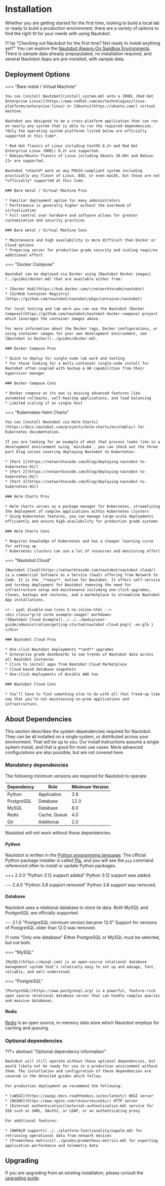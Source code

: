 # Installation

Whether you are getting started for the first time, looking to build a local lab or ready to build a production environment, there are a variety of options to find the right fit for your needs with using Nautobot. 

!!! tip "Checking out Nautobot for the first time? Not ready to install anything yet?"
    You can explore the [Nautobot Always-On Sandbox Environments](https://networktocode.com/nautobot/sandbox-environments/). There is sample data already prepopulated, no installation required, and several Nautobot Apps are pre-installed, with sample data.

## Deployment Options

=== "Bare metal / Virtual Machine"

    You can [install Nautobot](install_system.md) onto a [RHEL (Red Hat Enterprise Linux)](https://www.redhat.com/en/technologies/linux-platforms/enterprise-linux) or [Ubuntu](https://ubuntu.com/) virtual machine. 
    
    Nautobot was designed to be a cross-platform application that can run on nearly any system that is able to run the required dependencies. *Only the operating system platforms listed below are officially supported at this time*.

    * Red Hat flavors of Linux including CentOS 8.2+ and Red Hat Enterprise Linux (RHEL) 8.2+ are supported.
    * Debian/Ubuntu flavors of Linux including Ubuntu 20.04+ and Debian 11+ are supported.

    Nautobot *should* work on any POSIX-compliant system including practically any flavor of Linux, BSD, or even macOS, but those are not *officially* supported at this time.

    ### Bare metal / Virtual Machine Pros

    * Familiar deployment option for many administrators
    * Performance is generally higher without the overhead of virtualization
    * Full control over hardware and software allows for greater customization and security practices

    ### Bare metal / Virtual Machine Cons

    * Maintenance and high availability is more difficult than Docker or Cloud options
    * Preparing server for production grade security and scaling requires additional effort 

=== "Docker Compose"

    Nautobot can be deployed via Docker using [Nautobot Docker images](../guides/docker.md) that are available either from:

    * [Docker Hub](https://hub.docker.com/r/networktocode/nautobot)
    * [GitHub Container Registry](https://github.com/nautobot/nautobot/pkgs/container/nautobot) 

    For local testing and lab work you can use the Nautobot [Docker Compose](https://github.com/nautobot/nautobot-docker-compose) project which leverages the container images above. 

    For more information about the Docker tags, Docker configurations, or using container images for your own development environment, see [Nautobot in Docker](../guides/docker.md).

    ### Docker Compose Pros

    * Quick to deploy for single node lab work and testing
    * For those looking for a multi-container single-node install for Nautobot often coupled with backup & HA capabilities from their hypervisor manager

    ### Docker Compose Cons

    * Docker compose on its own is missing advanced features like automated rollbacks, self-healing applications, and load balancing 
    * Limited scaling if on single host 

=== "Kubernetes Helm Charts"

    You can [install Nautobot via Helm Charts](https://docs.nautobot.com/projects/helm-charts/en/stable/) for Kubernetes documentation. 

    If you are looking for an example of what that process looks like in a development environment using `minikube`, you can check out the three part blog series covering deploying Nautobot to Kubernetes:
        
    * [Part 1](https://networktocode.com/blog/deploying-nautobot-to-kubernetes-01/)
    * [Part 2](https://networktocode.com/blog/deploying-nautobot-to-kubernetes-02/)
    * [Part 3](https://networktocode.com/blog/deploying-nautobot-to-kubernetes-03/)

    ### Helm Charts Pros

    * Helm charts serves as a package manager for Kubernetes, streamlining the deployment of complex applications within Kubernetes clusters
    * Using Kubernetes features, you can manage large-scale deployments efficiently and ensure high-availability for production grade systems

    ### Helm Charts Cons

    * Requires knowledge of Kubernetes and has a steeper learning curve for setting up
    * Kubernetes clusters can use a lot of resources and monitoring effort

=== "Nautobot Cloud"

    [Nautobot Cloud](https://networktocode.com/nautobot/nautobot-cloud/) is a commercial Software as a Service (SaaS) offering from Network to Code. It is the _**easy**_ button for Nautobot. It offers self-service and turnkey deployment for Nautobot removing the need for infrastructure setup and maintenance including one-click upgrades, clones, backups and restores, and a marketplace to streamline Nautobot App installations.

    <!-- pyml disable-num-lines 5 no-inline-html -->
    <div class="grid cards example-images" markdown>
    ![Nautobot Cloud Example](../../../media/user-guide/administration/getting-started/nautobot-cloud.png){ .on-glb }
    </div>

    ### Nautobot Cloud Pros

    * One-click Nautobot deployments **and** upgrades
    * Enterprise grade dashboards to see trends of Nautobot data across all Nautobot instances
    * Click to install apps from Nautobot Cloud Marketplace
    * Cloud-based database snapshots
    * One-click deployments of Ansible AWX too

    ### Nautobot Cloud Cons

    * You’ll have to find something else to do with all that freed-up time now that you’re not maintaining on-prem applications and infrastructure.

## About Dependencies

This section describes the system dependencies required for Nautobot. They can be all installed on a single system, or distributed across your environment. That will be up to you. Our install instructions assume a single system install, and that is good for most use cases. More advanced configurations are also possible, but are not covered here.

### Mandatory dependencies

The following minimum versions are required for Nautobot to operate:

| Dependency | Role         | Minimum Version |
| ---------- | ------------ | --------------- |
| Python     | Application  | 3.9             |
| PostgreSQL | Database     | 12.0            |
| MySQL      | Database     | 8.0             |
| Redis      | Cache, Queue | 4.0             |
| Git        | Additional   | 2.0             |

Nautobot will not work without these dependencies.

#### Python

Nautobot is written in the [Python programming language](https://www.python.org/). The official Python package installer is called [Pip](https://pip.pypa.io/en/stable/), and you will see the `pip` command referenced often to install or update Python packages.

+++ 2.3.0 "Python 3.12 support added"
    Python 3.12 support was added.

--- 2.4.0 "Python 3.8 support removed"
    Python 3.8 support was removed.

#### Database

Nautobot uses a relational database to store its data. Both MySQL and PostgreSQL are officially supported.

--- 2.1.0 "PostgreSQL minimum version became 12.0"
    Support for versions of PostgreSQL older than 12.0 was removed.

!!! note "Only one database"
    Either PostgreSQL or MySQL must be selected, but not both.

=== "MySQL"

    [MySQL](https://mysql.com) is an open-source relational database management system that’s relatively easy to set up and manage, fast, reliable, and well-understood.

=== "PostgreSQL"

    [PostgreSQL](https://www.postgresql.org) is a powerful, feature-rich open source relational database server that can handle complex queries and massive databases.

#### Redis

[Redis](https://redis.io/) is an open source, in-memory data store which Nautobot employs for caching and queuing.

### Optional dependencies

???+ abstract "Optional dependency information"

    Nautobot will still operate without these optional dependencies, but would likely not be ready for use in a production environment without them. The installation and configuration of these dependencies are covered in the detailed guides which follow.

    For production deployment we recommend the following:

    * [uWSGI](https://uwsgi-docs.readthedocs.io/en/latest/) WSGI server
    * [NGINX](https://www.nginx.com/resources/wiki/) HTTP server
    * [External authentication](external-authentication.md) service for SSO such as SAML, OAuth2, or LDAP, or an authenticating proxy

    For additional features:

    * [NAPALM support](../../platform-functionality/napalm.md) for retrieving operational data from network devices
    * [Prometheus metrics](../guides/prometheus-metrics.md) for exporting application performance and telemetry data

## Upgrading

If you are upgrading from an existing installation, please consult the [upgrading guide](../upgrading/upgrading.md).
